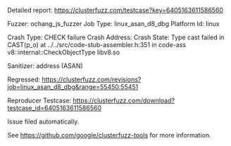 Detailed report: https://clusterfuzz.com/testcase?key=6405163611586560

Fuzzer: ochang_js_fuzzer
Job Type: linux_asan_d8_dbg
Platform Id: linux

Crash Type: CHECK failure
Crash Address: 
Crash State:
  Type cast failed in CAST(p_o) at ../../src/code-stub-assembler.h:351 in code-ass
  v8::internal::CheckObjectType
  libv8.so
  
Sanitizer: address (ASAN)

Regressed: https://clusterfuzz.com/revisions?job=linux_asan_d8_dbg&range=55450:55451

Reproducer Testcase: https://clusterfuzz.com/download?testcase_id=6405163611586560

Issue filed automatically.

See https://github.com/google/clusterfuzz-tools for more information.